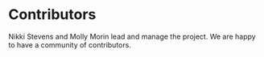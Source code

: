 # Contributors

Nikki Stevens and Molly Morin lead and manage the project.  We are happy to have a community of contributors.


<!-- ALL-CONTRIBUTORS-LIST:START - Do not remove or modify this section -->
<!-- prettier-ignore-start -->
<!-- markdownlint-disable -->

<!-- markdownlint-restore -->
<!-- prettier-ignore-end -->

<!-- ALL-CONTRIBUTORS-LIST:END -->
